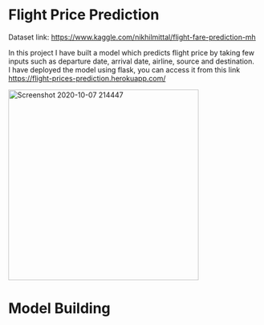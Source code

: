 # Flight Price Prediction
Dataset link: https://www.kaggle.com/nikhilmittal/flight-fare-prediction-mh

In this project I have built a model which predicts flight price by taking few inputs such as departure date, arrival date, airline, source and destination. \
I have deployed the model using flask, you can access it from this link https://flight-prices-prediction.herokuapp.com/

<img width="379" alt="Screenshot 2020-10-07 214447" src="https://user-images.githubusercontent.com/48923446/95358201-6b433900-08e6-11eb-9a6d-4a1c14b6a058.png">

# Model Building

